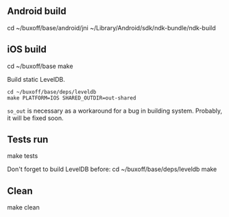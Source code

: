 ## Android build
cd ~/buxoff/base/android/jni
~/Library/Android/sdk/ndk-bundle/ndk-build

## iOS build
cd ~/buxoff/base
make

Build static LevelDB.
```
cd ~/buxoff/base/deps/leveldb
make PLATFORM=IOS SHARED_OUTDIR=out-shared
```

`so_out` is necessary as a workaround for a bug in building system. Probably,
it will be fixed soon.


## Tests run
make tests

Don't forget to build LevelDB before:
cd ~/buxoff/base/deps/leveldb
make

## Clean
make clean
